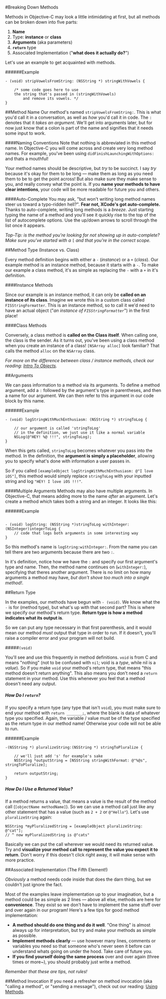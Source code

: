 #Breaking Down Methods

Methods in Objective-C may look a little intimidating at first, but all methods can be broken down into five parts:

1. **Name**
2. Type: **instance** or **class**
3. **Arguments** (aka parameters)
4. **`return`** type 
5. Associated Implementation ("**what does it actually do?**")

Let's use an example to get acquainted with methods.

######Example
```objc
- (void) stripVowelsFromString: (NSString *) stringWithVowels {
	
	/* some code goes here to use 
	the string that's passed in (stringWithVowels)
		and remove its vowels. */
}
```
##Method Name
Our method's named `stripVowelsFromString:`. This is what you'd call it in a conversation, as well as *how* you'd call it in code. The `:` denotes that it *takes an argument*. We'll get into arguments later, but for now just know that a colon is part of the name and signifies that it needs some input to work.

####Naming Conventions
Note that nothing is abbreviated in this method name. In Objective-C you will come across and create very long method names. For example, you've been using `didFinishLaunchingWithOptions:` and thats a mouthful!

Your method names should be descriptive, but *try* to be succinct. I say *try* because it's okay for them to be long — make them as long as you need them to be to get the point across! But also make sure they make sense to you, and really convey what the point is. If you **name your methods to have clear intentions**, your code will be more readable for future you and others. 

####Auto-Complete
You may ask, "but won't writing long method names steer us toward a typo-ridden hell?". **Fear not, XCode's got auto-complete.** Thanks to auto-complete, writing long methods is a *breeze*. Just starting typing the name of a method and you'll see it quickly rise to the top of the list of autocomplete options. Use the up/down arrows to scroll through the list once it appears.

*Top-Tip: is the method you're looking for not showing up in auto-complete? Make sure you've started with a* `[` *and that you're in the correct scope.*

##Method Type (Instance vs. Class)

Every method definition begins with either a `-` (*instance*) or a `+` (*class*). Our example method is an instance method, because it starts with a `-`. To make our example a class method, it's as simple as replacing the `-` with a  `+` in it's definition.

####Instance Methods

Since our example is an instance method, it can only be **called on an instance of its class**. Imagine we wrote this in a custom class called `FISStringFormatter`. This is an instance method, so to call it we'd need to have an actual object ("*an instance of `FISStringFormatter`*") in the first place! 

####Class Methods

Conversely, a class method is **called on the Class itself**. When calling one, the class is the sender. As it turns out, you've been using a class method when you create an instance of a class! `[NSArray alloc]` look familiar? That calls the method `alloc` on the `NSArray` class.

*For more on the difference between class / instance methods, check our reading: [Intro To Objects](https://github.com/learn-co-curriculum/reading-ios-introToObjects#difference-between-an-instance-and-a-class).*

##Arguments

We can pass information to a method via its arguments. To define a method argument, add a `:` followed by the argument's type in parentheses, and then a name for our argument. We can then refer to this argument in our code block by this name.

######Example
```objc
- (void) logStringWithMuchEnthusiasm: (NSString *) stringToLog {
	
	// our argument is called 'stringToLog'
	// in the definition, we just use it like a normal variable
	NSLog(@"HEY! %@ !!!", stringToLog);
}
```
When this gets called, `stringToLog` becomes whatever you pass into  the method. In the definition, the **argument is simply a placeholder**, allowing you to specify what's done with information a user passes in. 

So if you called `[exampleObject logStringWithMuchEnthusiasm: @"I love iOS"]`, this method would simply replace `stringToLog` with your inputted string and log `"HEY! I love iOS !!!"`. 

####Multiple Arguments
Methods may also have multiple arguments. In Objective-C, that means adding more to the name *after* an argument. Let's create a method which takes both a string and an integer. It looks like this: 

######Example
```objc

- (void) logString: (NSString *)stringToLog withInteger: (NSInteger)integerToLog {
	// code that logs both arguments in some interesting way
}
```
So this method's name is `logString:withInteger:`. From the name you can tell there are two arguments because there are two `:`. 

In it's definition, notice how we have the `:` and specify our first argument's type and name. Then, the method name continues on (`withInteger:`), specifying that theres another argument. There is no limit on how many arguments a method may have, *but don't shove too much into a single method!*.

##Return Type

In the examples, our methods have begun with `- (void)`. We know what the `-` is for (method type), but what's up with that second part? This is where we specify our method's return type. **Return type is how a method indicates what its output is**. 

So we can put any type necessary in that first parenthesis, and it would mean our method *must* output that type in order to run. If it doesn't, you'll raise a compiler error and your program will not build. 

#####`(void)`

You'll see and use this frequently in method definitions. `void` is from C and means "nothing" (not to be confused with `nil`; void is a *type*, while nil is a *value*). So if you make `void` your method's return type, that means "this method doesn't return anything". This also means you don't need a `return` statement in your method. Use this whenever you feel that a method doesn't need any output. 

##### How Do I `return`?

If you specify a return type (any type that isn't `void`), you must make sure to end your method with `return _______;`, where the blank is data of whatever type you specified. Again, the variable / value must be of the type specified as the return type in our method name! Otherwise your code will not be able to run.

######Example
```objc
-(NSString *) pluralizeString:(NSString *) stringToPluralize {
	
	// we'll just add 's' for example's sake
	NSString *outputString = [NSString stringWithFormat: @"%@s", stringToPluralize]; 

	return outputString;
}
```
##### How Do I Use a Returned Value?
If a method returns a value, that means a value is the result of the method call (`[objectName methodName]`). So we can use a method call just like any other statement that has a value (such as `2 + 2` or `@"Hello"`). Let's use `pluralizeString` again:

````objc
NSString *myPluralizedString = [exampleObject pluralizeString: @"cat"];
// ^ now myPluralizedString is @"cats"
````
Basically we can put the call wherever we would need its returned value. Try and **visualize your method call to represent the value you expect it to return**. Don't worry if this doesn't click right away, it will make sense with more practice.

##Associated Implementation (The Fifth Element!)

*Obviously* a method needs code inside that does the darn thing, but we couldn't just ignore the fact.

Most of the examples leave implementation up to your imagination, but a method could be as simple as 2 lines — above all else, methods are here for **convenience**. They exist so we don't have to implement the same stuff over and over again in our program! Here's a few tips for good method implementation:

   * **A method should do one thing and do it well**. "One thing" is almost always up for interpretation, but try and make your methods as simple as possible.
   * **Implement methods clearly** — use however many lines, comments or variables you need so that someone who's never seen it before can understand whats going on under the hood. Take care of future you.
   * **If you find yourself doing the same process** over and over again (three times or more~), you should probably just write a method.

*Remember that these are tips, not rules!*

##Method Invocation
If you need a refresher on method invocation (aka "calling a method", or "sending a message"), check out our reading: [Using Methods](https://github.com/learn-co-curriculum/reading-ios-using-methods).

